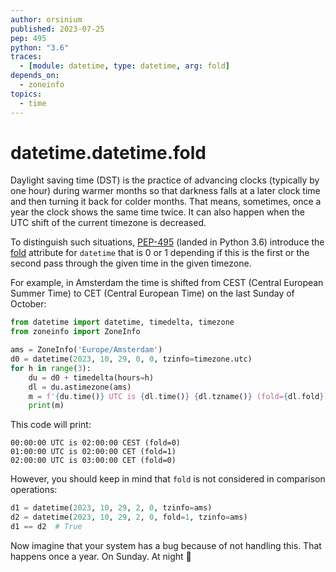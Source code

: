 ```yaml
---
author: orsinium
published: 2023-07-25
pep: 495
python: "3.6"
traces:
  - [module: datetime, type: datetime, arg: fold]
depends_on:
  - zoneinfo
topics:
  - time
---
```


# datetime.datetime.fold

Daylight saving time (DST) is the practice of advancing clocks (typically by one hour) during warmer months so that darkness falls at a later clock time and then turning it back for colder months. That means, sometimes, once a year the clock shows the same time twice. It can also happen when the UTC shift of the current timezone is decreased.

To distinguish such situations, [PEP-495](https://peps.python.org/pep-0495/) (landed in Python 3.6) introduce the [fold](https://docs.python.org/3/library/datetime.html#datetime.datetime.fold) attribute for `datetime` that is 0 or 1 depending if this is the first or the second pass through the given time in the given timezone.

For example, in Amsterdam the time is shifted from CEST (Central European Summer Time) to CET (Central European Time) on the last Sunday of October:

```python
from datetime import datetime, timedelta, timezone
from zoneinfo import ZoneInfo

ams = ZoneInfo('Europe/Amsterdam')
d0 = datetime(2023, 10, 29, 0, 0, tzinfo=timezone.utc)
for h in range(3):
    du = d0 + timedelta(hours=h)
    dl = du.astimezone(ams)
    m = f'{du.time()} UTC is {dl.time()} {dl.tzname()} (fold={dl.fold})'
    print(m)
```

This code will print:

```text
00:00:00 UTC is 02:00:00 CEST (fold=0)
01:00:00 UTC is 02:00:00 CET (fold=1)
02:00:00 UTC is 03:00:00 CET (fold=0)
```

However, you should keep in mind that `fold` is not considered in comparison operations:

```python
d1 = datetime(2023, 10, 29, 2, 0, tzinfo=ams)
d2 = datetime(2023, 10, 29, 2, 0, fold=1, tzinfo=ams)
d1 == d2  # True
```

Now imagine that your system has a bug because of not handling this. That happens once a year. On Sunday. At night 🌚
